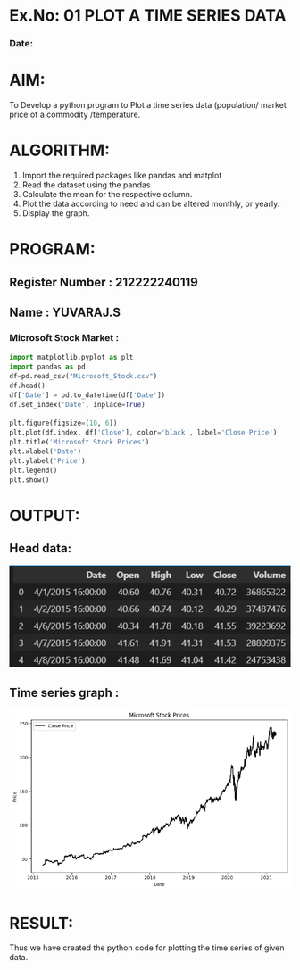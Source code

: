 # Ex.No: 01 PLOT A TIME SERIES DATA
###  Date: 

# AIM:
To Develop a python program to Plot a time series data (population/ market price of a commodity
/temperature.
# ALGORITHM:
1. Import the required packages like pandas and matplot
2. Read the dataset using the pandas
3. Calculate the mean for the respective column.
4. Plot the data according to need and can be altered monthly, or yearly.
5. Display the graph.
# PROGRAM:
## Register Number : 212222240119
## Name : YUVARAJ.S
### Microsoft Stock Market :
```py
import matplotlib.pyplot as plt
import pandas as pd
df=pd.read_csv("Microsoft_Stock.csv")
df.head()
df['Date'] = pd.to_datetime(df['Date'])
df.set_index('Date', inplace=True)

plt.figure(figsize=(10, 6))
plt.plot(df.index, df['Close'], color='black', label='Close Price')
plt.title('Microsoft Stock Prices')
plt.xlabel('Date')
plt.ylabel('Price')
plt.legend()
plt.show()
```
# OUTPUT:
## Head data:
![](./img/1.png)
## Time series graph :
![](./img/2.png)
# RESULT:
Thus we have created the python code for plotting the time series of given data.
